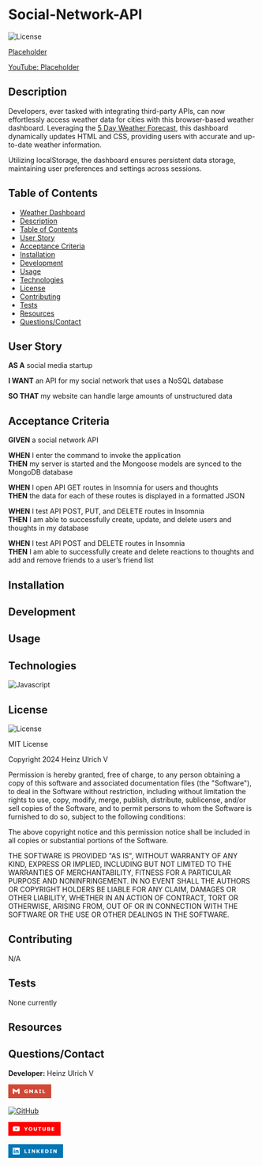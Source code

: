 # Social-Network-API

![License](https://img.shields.io/badge/License-MIT-yellow.svg)

[Placeholder](www.placeholder.com)<br>

[YouTube: Placeholder](https:placeholder.com)

## Description

Developers, ever tasked with integrating third-party APIs, can now effortlessly access weather data for cities with this browser-based weather dashboard. Leveraging the [5 Day Weather Forecast](https://openweathermap.org/forecast5), this dashboard dynamically updates HTML and CSS, providing users with accurate and up-to-date weather information.

Utilizing localStorage, the dashboard ensures persistent data storage, maintaining user preferences and settings across sessions.

## Table of Contents

- [Weather Dashboard](#weather-dashboard)<br>
- [Description](#description)<br>
- [Table of Contents](#tabel-of-contents)<br>
- [User Story](#user-story)<br>
- [Acceptance Criteria](#acceptance-criteria)<br>
- [Installation](#instllation)<br>
- [Development](#development)<br>
- [Usage](#usage)<br>
- [Technologies](Technologies)
- [License](#license)<br>
- [Contributing](#contributing)<br>
- [Tests](#tests)<br>
- [Resources](#resources)<br>
- [Questions/Contact](#questionscontact)

## User Story

**AS A** social media startup <br>

**I WANT** an API for my social network that uses a NoSQL database <br>

**SO THAT** my website can handle large amounts of unstructured data

## Acceptance Criteria

**GIVEN** a social network API

**WHEN** I enter the command to invoke the application <br>
**THEN** my server is started and the Mongoose models are synced to the MongoDB database

**WHEN** I open API GET routes in Insomnia for users and thoughts <br>
**THEN** the data for each of these routes is displayed in a formatted JSON

**WHEN** I test API POST, PUT, and DELETE routes in Insomnia <br>
**THEN** I am able to successfully create, update, and delete users and thoughts in my database

**WHEN** I test API POST and DELETE routes in Insomnia <br>
**THEN** I am able to successfully create and delete reactions to thoughts and add and remove friends to a user’s friend list

## Installation

## Development

## Usage

## Technologies

![Javascript](https://img.shields.io/badge/-JavaScript-f7df1e?style=for-the-badge&logo=javascript&logoColor=black)

## License

![License](https://img.shields.io/badge/License-MIT-yellow.svg)

MIT License

Copyright 2024 Heinz Ulrich V

Permission is hereby granted, free of charge, to any person obtaining a copy
of this software and associated documentation files (the "Software"), to deal
in the Software without restriction, including without limitation the rights
to use, copy, modify, merge, publish, distribute, sublicense, and/or sell
copies of the Software, and to permit persons to whom the Software is
furnished to do so, subject to the following conditions:

The above copyright notice and this permission notice shall be included in all
copies or substantial portions of the Software.

THE SOFTWARE IS PROVIDED "AS IS", WITHOUT WARRANTY OF ANY KIND, EXPRESS OR
IMPLIED, INCLUDING BUT NOT LIMITED TO THE WARRANTIES OF MERCHANTABILITY,
FITNESS FOR A PARTICULAR PURPOSE AND NONINFRINGEMENT. IN NO EVENT SHALL THE
AUTHORS OR COPYRIGHT HOLDERS BE LIABLE FOR ANY CLAIM, DAMAGES OR OTHER
LIABILITY, WHETHER IN AN ACTION OF CONTRACT, TORT OR OTHERWISE, ARISING FROM,
OUT OF OR IN CONNECTION WITH THE SOFTWARE OR THE USE OR OTHER DEALINGS IN THE
SOFTWARE.

## Contributing

N/A

## Tests

None currently

## Resources

## Questions/Contact

**Developer:** Heinz Ulrich V

[![Gmail](assets/images/GMAIL.png)](mailto:heinzulrichv@gmail.com)<br>

[![GitHub](https://img.shields.io/badge/GitHub-100000?style=for-the-badge&logo=github&logoColor=white)](https://www.github.com/TheOarsman)<br>

[![YouTube](assets/images/YouTube.png)](https://www.youtube.com/@theoarsman4581)<br>

[![LinkedIn](assets/images/LinkedIn.png)](https://www.linkedin.com/in/heinz-ulrich-v-3a3486a0/)
